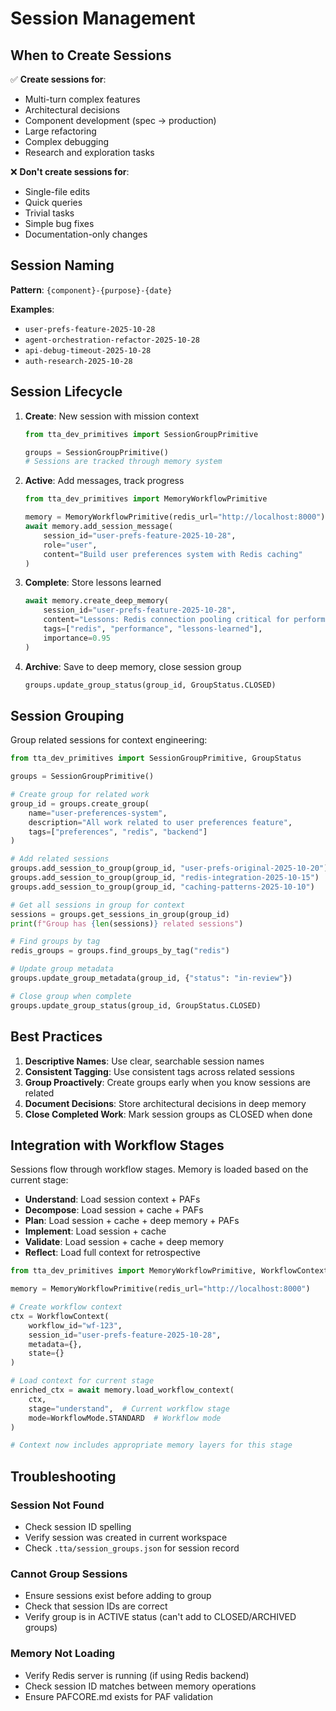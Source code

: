 # Session Management

## When to Create Sessions

✅ **Create sessions for**:
- Multi-turn complex features
- Architectural decisions
- Component development (spec → production)
- Large refactoring
- Complex debugging
- Research and exploration tasks

❌ **Don't create sessions for**:
- Single-file edits
- Quick queries
- Trivial tasks
- Simple bug fixes
- Documentation-only changes

## Session Naming

**Pattern**: `{component}-{purpose}-{date}`

**Examples**:
- `user-prefs-feature-2025-10-28`
- `agent-orchestration-refactor-2025-10-28`
- `api-debug-timeout-2025-10-28`
- `auth-research-2025-10-28`

## Session Lifecycle

1. **Create**: New session with mission context
   ```python
   from tta_dev_primitives import SessionGroupPrimitive
   
   groups = SessionGroupPrimitive()
   # Sessions are tracked through memory system
   ```

2. **Active**: Add messages, track progress
   ```python
   from tta_dev_primitives import MemoryWorkflowPrimitive
   
   memory = MemoryWorkflowPrimitive(redis_url="http://localhost:8000")
   await memory.add_session_message(
       session_id="user-prefs-feature-2025-10-28",
       role="user",
       content="Build user preferences system with Redis caching"
   )
   ```

3. **Complete**: Store lessons learned
   ```python
   await memory.create_deep_memory(
       session_id="user-prefs-feature-2025-10-28",
       content="Lessons: Redis connection pooling critical for performance",
       tags=["redis", "performance", "lessons-learned"],
       importance=0.95
   )
   ```

4. **Archive**: Save to deep memory, close session group
   ```python
   groups.update_group_status(group_id, GroupStatus.CLOSED)
   ```

## Session Grouping

Group related sessions for context engineering:

```python
from tta_dev_primitives import SessionGroupPrimitive, GroupStatus

groups = SessionGroupPrimitive()

# Create group for related work
group_id = groups.create_group(
    name="user-preferences-system",
    description="All work related to user preferences feature",
    tags=["preferences", "redis", "backend"]
)

# Add related sessions
groups.add_session_to_group(group_id, "user-prefs-original-2025-10-20")
groups.add_session_to_group(group_id, "redis-integration-2025-10-15")
groups.add_session_to_group(group_id, "caching-patterns-2025-10-10")

# Get all sessions in group for context
sessions = groups.get_sessions_in_group(group_id)
print(f"Group has {len(sessions)} related sessions")

# Find groups by tag
redis_groups = groups.find_groups_by_tag("redis")

# Update group metadata
groups.update_group_metadata(group_id, {"status": "in-review"})

# Close group when complete
groups.update_group_status(group_id, GroupStatus.CLOSED)
```

## Best Practices

1. **Descriptive Names**: Use clear, searchable session names
2. **Consistent Tagging**: Use consistent tags across related sessions
3. **Group Proactively**: Create groups early when you know sessions are related
4. **Document Decisions**: Store architectural decisions in deep memory
5. **Close Completed Work**: Mark session groups as CLOSED when done

## Integration with Workflow Stages

Sessions flow through workflow stages. Memory is loaded based on the current stage:

- **Understand**: Load session context + PAFs
- **Decompose**: Load session + cache + PAFs
- **Plan**: Load session + cache + deep memory + PAFs
- **Implement**: Load session + cache
- **Validate**: Load session + cache + deep memory
- **Reflect**: Load full context for retrospective

```python
from tta_dev_primitives import MemoryWorkflowPrimitive, WorkflowContext, WorkflowMode

memory = MemoryWorkflowPrimitive(redis_url="http://localhost:8000")

# Create workflow context
ctx = WorkflowContext(
    workflow_id="wf-123",
    session_id="user-prefs-feature-2025-10-28",
    metadata={},
    state={}
)

# Load context for current stage
enriched_ctx = await memory.load_workflow_context(
    ctx,
    stage="understand",  # Current workflow stage
    mode=WorkflowMode.STANDARD  # Workflow mode
)

# Context now includes appropriate memory layers for this stage
```

## Troubleshooting

### Session Not Found
- Check session ID spelling
- Verify session was created in current workspace
- Check `.tta/session_groups.json` for session record

### Cannot Group Sessions
- Ensure sessions exist before adding to group
- Check that session IDs are correct
- Verify group is in ACTIVE status (can't add to CLOSED/ARCHIVED groups)

### Memory Not Loading
- Verify Redis server is running (if using Redis backend)
- Check session ID matches between memory operations
- Ensure PAFCORE.md exists for PAF validation

